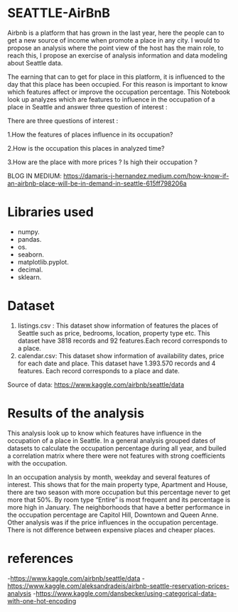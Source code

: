 # SEATTLE-AirBnB

Airbnb is a platform that has grown in the last year, here the people can to get a new source of income when promote a place in any city. I would to propose an analysis where the point view of the host has the main role, to reach this, I propose an exercise of analysis information and data modeling about Seattle data.

The earning that can to get for place in this platform, it is influenced to the day that this place has been occupied. For this reason is important to know which features affect or improve the occupation percentage. This Notebook look up analyzes which are features to influence in the occupation of a place in Seattle and answer three question of interest :

There are three questions of interest :

1.How the features of places influence in its occupation?

2.How is the occupation this places in analyzed time?

3.How are the place with more prices ? Is high their occupation ?

BLOG IN MEDIUM: https://damaris-j-hernandez.medium.com/how-know-if-an-airbnb-place-will-be-in-demand-in-seattle-615ff798206a

# Libraries used

- numpy.
- pandas.
- os.
- seaborn.
- matplotlib.pyplot.
- decimal.
- sklearn.

# Dataset

1. listings.csv : This dataset show information of  features the places of Seattle such as price, bedrooms, location, property type etc. 
This dataset have 3818 records and 92 features.Each record corresponds to a place. 
2. calendar.csv: This dataset show information of  availability dates, price for each date and place.
This dataset have 1.393.570 records and 4 features. Each record corresponds to a place and date. 

Source of data: https://www.kaggle.com/airbnb/seattle/data

# Results of the analysis

This analysis look up to know which features have influence in the occupation of a place in Seattle. In a general analysis grouped dates of datasets to calculate the occupation percentage during all year, and builed a correlation matrix where there were not features with strong coefficients with the occupation.

In an occupation analysis by month, weekday and several features of interest. This shows that for the main property type, Apartment and House, there are two season with more occupation but this percentage never to get more that 50%. By room type “Entire” is most frequent and its percentage is more high in January. The neighborhoods that have a better performance in the occupation percentage are Capitol Hill, Downtown and Queen Anne. Other analysis was if the price influences in the occupation percentage. There is not difference between expensive places and cheaper places.

# references 

-https://www.kaggle.com/airbnb/seattle/data
-https://www.kaggle.com/aleksandradeis/airbnb-seattle-reservation-prices-analysis
-https://www.kaggle.com/dansbecker/using-categorical-data-with-one-hot-encoding
